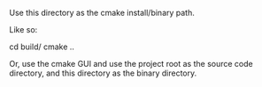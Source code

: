 Use this directory as the cmake install/binary path.

Like so:

cd build/
cmake ..

Or, use the cmake GUI and use the project root as the source code directory, and this directory as the binary directory.